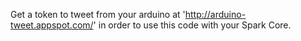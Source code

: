 Get a token to tweet from your arduino at 'http://arduino-tweet.appspot.com/' in order to use this code with your Spark Core. 
